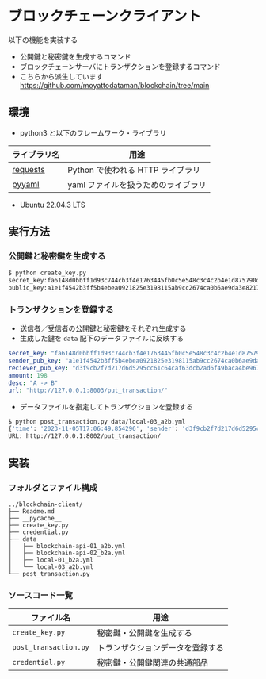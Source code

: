 # ブロックチェーンクライアント

以下の機能を実装する

- 公開鍵と秘密鍵を生成するコマンド
- ブロックチェーンサーバにトランザクションを登録するコマンド
- こちらから派生しています  
  https://github.com/moyattodataman/blockchain/tree/main


## 環境

- python3 と以下のフレームワーク・ライブラリ

| ライブラリ名                                   | 用途                                |
| ---------------------------------------------- | ----------------------------------- |
| [requests](https://pypi.org/project/requests/) | Python で使われる HTTP ライブラリ   |
| [pyyaml](https://pypi.org/project/PyYAML/)     | yaml ファイルを扱うためのライブラリ |

- Ubuntu 22.04.3 LTS

## 実行方法

### 公開鍵と秘密鍵を生成する

```bash
$ python create_key.py
secret_key:fa6148d0bbff1d93c744cb3f4e1763445fb0c5e548c3c4c2b4e1d875790d4d62
public_key:a1e1f4542b3ff5b4ebea0921825e3198115ab9cc2674ca0b6ae9da3e8217227610fd2f3714e51452d6e4603e4bf2b6c3cdf3a29df7e7cd3188e466c13fbd1957
```

### トランザクションを登録する

- 送信者／受信者の公開鍵と秘密鍵をそれぞれ生成する
- 生成した鍵を `data` 配下のデータファイルに反映する

```yaml
secret_key: "fa6148d0bbff1d93c744cb3f4e1763445fb0c5e548c3c4c2b4e1d875790d4d62"
sender_pub_key: "a1e1f4542b3ff5b4ebea0921825e3198115ab9cc2674ca0b6ae9da3e8217227610fd2f3714e51452d6e4603e4bf2b6c3cdf3a29df7e7cd3188e466c13fbd1957"
reciever_pub_key: "d3f9cb2f7d217d6d5295cc61c64caf63dcb2ad6f49baca4be967fa29d2214e25be99eaaf084c32aae81d1ef941ee89fac6b98b8740e2457f8457bb9627a9141c"
amount: 198
desc: "A -> B"
url: "http://127.0.0.1:8003/put_transaction/"
```

- データファイルを指定してトランザクションを登録する

```bash
$ python post_transaction.py data/local-03_a2b.yml
{'time': '2023-11-05T17:06:49.854296', 'sender': 'd3f9cb2f7d217d6d5295cc61c64caf63dcb2ad6f49baca4be967fa29d2214e25be99eaaf084c32aae81d1ef941ee89fac6b98b8740e2457f8457bb9627a9141c', 'reciever': 'a1e1f4542b3ff5b4ebea0921825e3198115ab9cc2674ca0b6ae9da3e8217227610fd2f3714e51452d6e4603e4bf2b6c3cdf3a29df7e7cd3188e466c13fbd1957', 'amount': 222, 'description': 'B -> A', 'signature': '8821dc89639ee519090d4a3ae4461adaef3fe0fbdbde4bb0475d4f54fcd4858b04f8b00e7b7e7b26a2c466634a817ee1b7ba76637b1da42ac4696dc491384604'}
URL: http://127.0.0.1:8002/put_transaction/
```

## 実装

### フォルダとファイル構成

```
../blockchain-client/
├── Readme.md
├── __pycache__
├── create_key.py
├── credential.py
├── data
│   ├── blockchain-api-01_a2b.yml
│   ├── blockchain-api-02_b2a.yml
│   ├── local-01_b2a.yml
│   └── local-03_a2b.yml
└── post_transaction.py
```

### ソースコード一覧

| ファイル名            | 用途 　                          |
| --------------------- | -------------------------------- |
| `create_key.py`       | 秘密鍵・公開鍵を生成する         |
| `post_transaction.py` | トランザクションデータを登録する |
| `credential.py`       | 秘密鍵・公開鍵関連の共通部品     |
